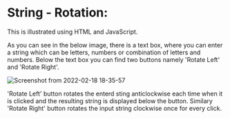 # String - Rotation:

This is illustrated using HTML and JavaScript.

As you can see in the below image, there is a text box, where you can enter a string which can be letters, numbers or combination of letters and numbers. Below the text box you can find two buttons namely 'Rotate Left' and 'Rotate Right'.

![Screenshot from 2022-02-18 18-35-57](https://user-images.githubusercontent.com/58632626/154688213-d847c371-81b8-46f3-974f-16bbb7a47ef9.png)

'Rotate Left' button rotates the enterd sting anticlockwise each time when it is clicked and the resulting string is displayed below the button. Similary 'Rotate Right' button rotates the input string clockwise once for every click.
